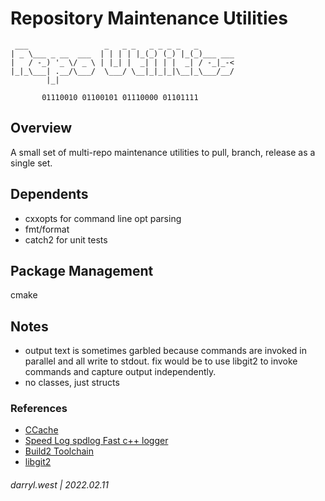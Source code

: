 # Repository Maintenance Utilities

```
 ___                 _   _ _   _ _ _ _   _
| _ \___ _ __  ___  | | | | |_(_) (_) |_(_)___ ___
|   / -_) '_ \/ _ \ | |_| |  _| | | |  _| / -_|_-<
|_|_\___| .__/\___/  \___/ \__|_|_|_|\__|_\___/__/
        |_|

       01110010 01100101 01110000 01101111
```

## Overview

A small set of multi-repo maintenance utilities to pull, branch, release as a single set.

## Dependents

* cxxopts for command line opt parsing
* fmt/format
* catch2 for unit tests

## Package Management

cmake

## Notes

* output text is sometimes garbled because commands are invoked in parallel and all write to stdout.  fix would be to use libgit2 to invoke commands and capture output independently.
* no classes, just structs

### References

* [CCache](https://ccache.dev/)
* [Speed Log spdlog Fast c++ logger](https://github.com/gabime/spdlog)
* [Build2 Toolchain](https://www.build2.org/)
* [libgit2](https://github.com/libgit2/libgit2)

###### darryl.west | 2022.02.11

